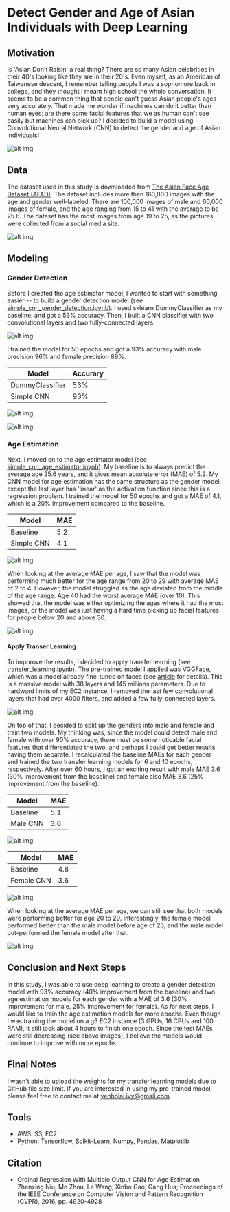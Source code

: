 # Detect Gender and Age of Asian Individuals with Deep Learning

## Motivation
Is 'Asian Don't Raisin' a real thing? There are so many Asian celebrities in their 40's looking like they are in their 20's. Even myself, as an American of Taiwanese descent, I remember telling people I was a sophomore back in college, and they thought I meant high school the whole conversation. It seems to be a common thing that people can't guess Asian people's ages very accurately. That made me wonder if machines can do it better than human eyes; are there some facial features that we as human can't see easily but machines can pick up? I decided to build a model using Convolutional Neural Network (CNN) to detect the gender and age of Asian individuals!

![alt img](https://github.com/yenholaivy/Asian-Age-and-Gender-Estimation/blob/main/img/asian_female.png)

## Data
The dataset used in this study is downloaded from [The Asian Face Age Dataset (AFAD)](https://afad-dataset.github.io/). The dataset includes more than 160,000 images with the age and gender well-labeled. There are 100,000 images of male and 60,000 images of female, and the age ranging from 15 to 41 with the average to be 25.6. The dataset has the most images from age 19 to 25, as the pictures were collected from a social media site. 

![alt img](https://github.com/yenholaivy/Asian-Age-and-Gender-Estimation/blob/main/img/dist_age_gender.png)
  
## Modeling
### Gender Detection
Before I created the age estimator model, I wanted to start with something easier -- to build a gender detection model (see [simple_cnn_gender_detection.ipynb](https://github.com/yenholaivy/Asian-Age-and-Gender-Estimation/blob/main/simple_cnn_gender_detection.ipynb)). I used sklearn DummyClassifier as my baseline, and got a 53% accuracy. Then, I built a CNN classifier with two convolutional layers and two fully-connected layers. 

![alt img](https://github.com/yenholaivy/Asian-Age-and-Gender-Estimation/blob/main/img/simple_cnn_struc.png)

I trained the model for 50 epochs and got a 93% accuracy with male precision 96% and female precision 89%.

|  Model | Accurary | 
| --- | --- |
| DummyClassifier | 53% | 
| Simple CNN | 93% |

![alt img](https://github.com/yenholaivy/Asian-Age-and-Gender-Estimation/blob/main/img/simple_cnn_gender.png)

![alt img](https://github.com/yenholaivy/Asian-Age-and-Gender-Estimation/blob/main/img/cm_gender.png)
  

### Age Estimation
Next, I moved on to the age estimator model (see [simple_cnn_age_estimator.ipynb](https://github.com/yenholaivy/Asian-Age-and-Gender-Estimation/blob/main/simple_cnn_age_estimator.ipynb)). My baseline is to always predict the average age 25.6 years, and it gives mean absolute error (MAE) of 5.2. My CNN model for age estimation has the same structure as the gender model, except the last layer has 'linear' as the activation function since this is a regression problem. I trained the model for 50 epochs and got a MAE of 4.1, which is a 20% improvement compared to the baseline. 

|  Model | MAE | 
| --- | --- |
| Baseline | 5.2 | 
| Simple CNN | 4.1 | 

![alt img](https://user-images.githubusercontent.com/77142026/116288696-9f792c80-a746-11eb-93f5-2cf3429ce7a5.png)
  
When looking at the average MAE per age, I saw that the model was performing much better for the age range from 20 to 29 with average MAE of 2 to 4. However, the model struggled as the age deviated from the middle of the age range. Age 40 had the worst average MAE (over 10). This showed that the model was either optimizing the ages where it had the most images, or the model was just having a hard time picking up facial features for people below 20 and above 30.

![alt img](https://github.com/yenholaivy/Asian-Age-and-Gender-Estimation/blob/main/img/simple_cnn_mae.png)


#### Apply Transer Learning
To imporove the results, I decided to apply transfer learning (see [transfer_learning.ipynb](https://github.com/yenholaivy/Asian-Age-and-Gender-Estimation/blob/main/transfer_learning.ipynb)). The pre-trained model I applied was VGGFace, which was a model already fine-tuned on faces (see [article](https://sefiks.com/2018/08/06/deep-face-recognition-with-keras/) for details). This is a massive model with 38 layers and 145 millions parameters. Due to hardward limits of my EC2 instance, I removed the last few convolutional layers that had over 4000 filters, and added a few fully-connected layers.

![alt img](https://github.com/yenholaivy/Asian-Age-and-Gender-Estimation/blob/main/img/transfer_learning.png)

On top of that, I decided to split up the genders into male and female and train two models. My thinking was, since the model could detect male and female with over 90% accuracy, there must be some noticable facial features that differentiated the two, and perhaps I could get better results having them separate. I recalculated the baseline MAEs for each gender and trained the two transfer learning models for 6 and 10 epochs, respectively. After over 60 hours, I got an exciting result with male MAE 3.6 (30% improvement from the baseline) and female also MAE 3.6 (25% improvement from the baseline).
  
 |  Model | MAE | 
| --- | --- |
| Baseline | 5.1 | 
| Male CNN | 3.6 |

![alt img](https://github.com/yenholaivy/Asian-Age-and-Gender-Estimation/blob/main/img/vgg_male.png)
  
|  Model | MAE | 
| --- | --- |
| Baseline | 4.8 | 
| Female CNN | 3.6 | 

![alt img](https://github.com/yenholaivy/Asian-Age-and-Gender-Estimation/blob/main/img/vgg_female.png)

When looking at the average MAE per age, we can still see that both models were performing better for age 20 to 29. Interestingly, the female model performed better than the male model before age of 23, and the male model out-performed the female model after that. 
  
![alt img](https://github.com/yenholaivy/Asian-Age-and-Gender-Estimation/blob/main/img/vgg_m_vs_f.png)

## Conclusion and Next Steps
In this study, I was able to use deep learning to create a gender detection model with 93% accuracy (40% improvement from the baseline) and two age estimation models for each gender with a MAE of 3.6 (30% improvement for male, 25% improvement for female). 
As for next steps, I would like to train the age estimation models for more epochs. Even though I was training the model on a g3 EC2 instance (3 GPUs, 16 CPUs and 100 RAM), it still took about 4 hours to finish one epoch. Since the test MAEs were still decreasing (see above images), I believe the models would continue to improve with more epochs.

## Final Notes
I wasn't able to upload the weights for my transfer learning models due to GitHub file size limit. If you are interested in using my pre-trained model, please feel free to contact me at yenholai.ivy@gmail.com.

## Tools
- AWS: S3, EC2
- Python: Tensorflow, Scikit-Learn, Numpy, Pandas, Matplotlib

## Citation
- Ordinal Regression With Multiple Output CNN for Age Estimation
Zhenxing Niu, Mo Zhou, Le Wang, Xinbo Gao, Gang Hua; Proceedings of the IEEE Conference on Computer Vision and Pattern Recognition (CVPR), 2016, pp. 4920-4928


